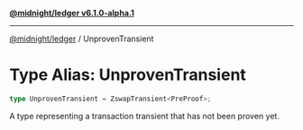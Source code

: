 [**@midnight/ledger v6.1.0-alpha.1**](../README.md)

***

[@midnight/ledger](../globals.md) / UnprovenTransient

# Type Alias: UnprovenTransient

```ts
type UnprovenTransient = ZswapTransient<PreProof>;
```

A type representing a transaction transient that has not been proven yet.
